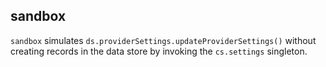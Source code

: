 ## sandbox

`sandbox` simulates `ds.providerSettings.updateProviderSettings()` without creating records in the data store by invoking the `cs.settings` singleton.
